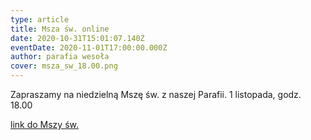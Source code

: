 ```yaml
---
type: article
title: Msza św. online
date: 2020-10-31T15:01:07.140Z
eventDate: 2020-11-01T17:00:00.000Z
author: parafia wesoła
cover: msza_sw_18.00.png
---
```

<!--StartFragment-->

Zapraszamy na niedzielną Mszę św. z naszej Parafii. 1 listopada, godz. 18.00

[link do Mszy św.](https://youtu.be/1nCxwRR7hKU)

<!--EndFragment-->